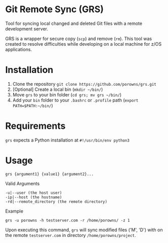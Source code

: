 # Git Remote Sync (GRS)
Tool for syncing local changed and deleted Git files with a remote development server. 

GRS is a wrapper for secure copy (`scp`) and remove (`rm`). This tool was created to resolve difficulties while developing on a local machine for z/OS applications.


# Installation
1. Clone the repository `git clone https://github.com/porowns/grs.git`
2. [Optional] Create a local bin (`mkdir ~/bin/`)
3. Move `grs` to your bin folder (`cd grs; mv grs ~/bin/`)
4. Add your `bin` folder to your `.bashrc` or `.profile` path (`export PATH=$PATH:~/bin/`)

# Requirements
`grs` expects a Python installation at `#!/usr/bin/env python3`

# Usage
`grs {argument1} {value1} {argument2}...`

Valid Arguments
```
-u|--user (the host user)
-ip|--host (the hostname)
-rd|--remote_directory (the remote directory)
```

Example
```
grs -u porowns -h testserver.com -r /home/porowns/ -z 1
```

Upon executing this command, `grs` will sync modified files ('M', 'D') with on the remote `testserver.com` in directory `/home/porowns/project`. 
